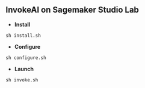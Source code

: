 ## InvokeAI on Sagemaker Studio Lab

* **Install**
```
sh install.sh
```

* **Configure**
```
sh configure.sh
```

* **Launch**
```
sh invoke.sh
```
